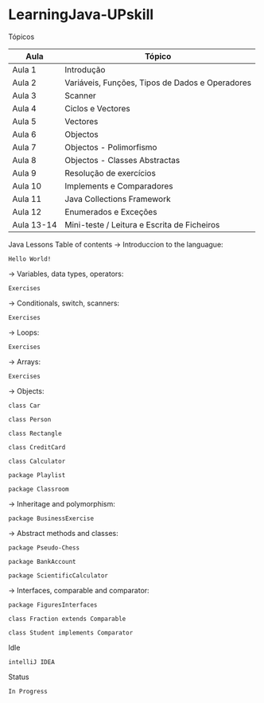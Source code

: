 # LearningJava-UPskill



Tópicos

| Aula       | Tópico                                             |
|------------|----------------------------------------------------|
| Aula 1     | Introdução                                         |
| Aula 2     | Variáveis, Funções, Tipos de Dados e Operadores    |
| Aula 3     | Scanner                                            |
| Aula 4     | Ciclos e Vectores                                  |
| Aula 5     | Vectores                                           |
| Aula 6     | Objectos                                           |
| Aula 7     | Objectos - Polimorfismo                            |
| Aula 8     |    Objectos - Classes Abstractas                   |
| Aula 9     | Resolução de exercícios                            |
| Aula 10    | Implements e Comparadores                          |
| Aula 11    | Java Collections Framework                         |
| Aula 12    | Enumerados e Exceções                              |
| Aula 13-14 | Mini-teste / Leitura e Escrita de Ficheiros        |

Java Lessons
Table of contents
-> Introduccion to the languague:

    Hello World!

-> Variables, data types, operators:

    Exercises

-> Conditionals, switch, scanners:

    Exercises

-> Loops:

    Exercises

-> Arrays:

    Exercises

-> Objects:

    class Car

    class Person

    class Rectangle

    class CreditCard

    class Calculator

    package Playlist

    package Classroom

-> Inheritage and polymorphism:

    package BusinessExercise

-> Abstract methods and classes:

    package Pseudo-Chess

    package BankAccount

    package ScientificCalculator

-> Interfaces, comparable and comparator:

    package FiguresInterfaces

    class Fraction extends Comparable

    class Student implements Comparator

Idle

    intelliJ IDEA

Status

    In Progress
